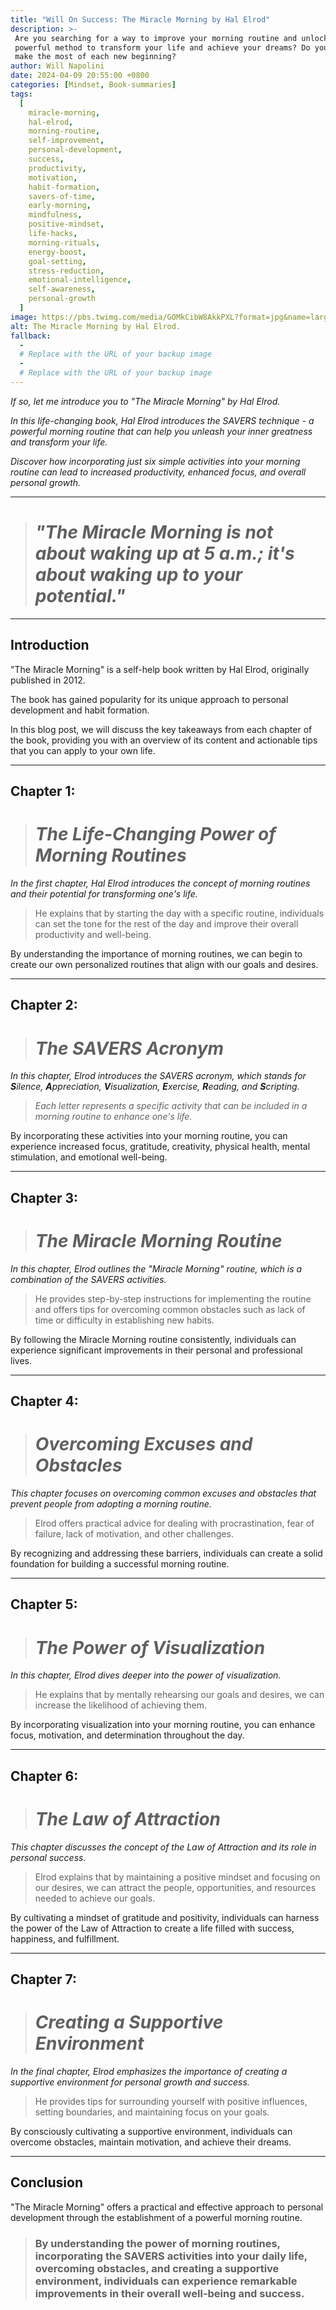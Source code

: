 ```yaml
---
title: "Will On Success: The Miracle Morning by Hal Elrod"
description: >-
 Are you searching for a way to improve your morning routine and unlock your full potential? Have you ever wished there was a simple yet 
 powerful method to transform your life and achieve your dreams? Do you yearn for a sense of control over your days, and the ability to 
 make the most of each new beginning?
author: Will Napolini
date: 2024-04-09 20:55:00 +0800
categories: [Mindset, Book-summaries]
tags:
  [
    miracle-morning,
    hal-elrod,
    morning-routine,
    self-improvement,
    personal-development,
    success,
    productivity,
    motivation,
    habit-formation,
    savers-of-time,
    early-morning,
    mindfulness,
    positive-mindset,
    life-hacks,
    morning-rituals,
    energy-boost,
    goal-setting,
    stress-reduction,
    emotional-intelligence,
    self-awareness,
    personal-growth
  ]
image: https://pbs.twimg.com/media/GOMkCibW8AkkPXL?format=jpg&name=large
alt: The Miracle Morning by Hal Elrod.
fallback:
  -
  # Replace with the URL of your backup image
  -
  # Replace with the URL of your backup image
---
```


_If so, let me introduce you to "The Miracle Morning" by Hal Elrod._

_In this life-changing book, Hal Elrod introduces the SAVERS technique - a powerful morning routine that can help you unleash your inner greatness and transform your life._

_Discover how incorporating just six simple activities into your morning routine can lead to increased productivity, enhanced focus, and overall personal growth._

---

> # _"The Miracle Morning is not about waking up at 5 a.m.; it's about waking up to your potential."_

---

## Introduction

"The Miracle Morning" is a self-help book written by Hal Elrod, originally published in 2012.

The book has gained popularity for its unique approach to personal development and habit formation.

In this blog post, we will discuss the key takeaways from each chapter of the book, providing you with an overview of its content and actionable tips that you can apply to your own life.

---

## Chapter 1:

> # _The Life-Changing Power of Morning Routines_

_In the first chapter, Hal Elrod introduces the concept of morning routines and their potential for transforming one's life._

> He explains that by starting the day with a specific routine, individuals can set the tone for the rest of the day and improve their overall productivity and well-being.

By understanding the importance of morning routines, we can begin to create our own personalized routines that align with our goals and desires.

---

## Chapter 2:

> # _The SAVERS Acronym_

_In this chapter, Elrod introduces the SAVERS acronym, which stands for **S**ilence, **A**ppreciation, **V**isualization, **E**xercise, **R**eading, and **S**cripting._

> _Each letter represents a specific activity that can be included in a morning routine to enhance one's life._

By incorporating these activities into your morning routine, you can experience increased focus, gratitude, creativity, physical health, mental stimulation, and emotional well-being.

---

## Chapter 3:

> # _The Miracle Morning Routine_

_In this chapter, Elrod outlines the "Miracle Morning" routine, which is a combination of the SAVERS activities._

> He provides step-by-step instructions for implementing the routine and offers tips for overcoming common obstacles such as lack of time or difficulty in establishing new habits.

By following the Miracle Morning routine consistently, individuals can experience significant improvements in their personal and professional lives.

---

## Chapter 4:

> # _Overcoming Excuses and Obstacles_

_This chapter focuses on overcoming common excuses and obstacles that prevent people from adopting a morning routine._

> Elrod offers practical advice for dealing with procrastination, fear of failure, lack of motivation, and other challenges.

By recognizing and addressing these barriers, individuals can create a solid foundation for building a successful morning routine.

---

## Chapter 5:

> # _The Power of Visualization_

_In this chapter, Elrod dives deeper into the power of visualization._

> He explains that by mentally rehearsing our goals and desires, we can increase the likelihood of achieving them.

By incorporating visualization into your morning routine, you can enhance focus, motivation, and determination throughout the day.

---

## Chapter 6:

> # _The Law of Attraction_

_This chapter discusses the concept of the Law of Attraction and its role in personal success._

> Elrod explains that by maintaining a positive mindset and focusing on our desires, we can attract the people, opportunities, and resources needed to achieve our goals.

By cultivating a mindset of gratitude and positivity, individuals can harness the power of the Law of Attraction to create a life filled with success, happiness, and fulfillment.

---

## Chapter 7:

> # _Creating a Supportive Environment_

_In the final chapter, Elrod emphasizes the importance of creating a supportive environment for personal growth and success._

> He provides tips for surrounding yourself with positive influences, setting boundaries, and maintaining focus on your goals.

By consciously cultivating a supportive environment, individuals can overcome obstacles, maintain motivation, and achieve their dreams.

---

## Conclusion

"The Miracle Morning" offers a practical and effective approach to personal development through the establishment of a powerful morning routine.

> ### By understanding the power of morning routines, incorporating the SAVERS activities into your daily life, overcoming obstacles, and creating a supportive environment, individuals can experience remarkable improvements in their overall well-being and success.
